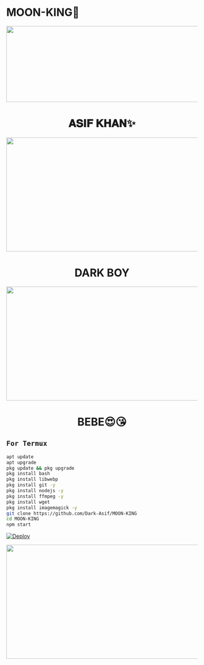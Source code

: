 # MOON-KING👑
<p align="center">
  <img src="https://i.ibb.co/XFwBT7q/moonkingpic.jpg" width="540" height="200/" />
</p>

<h1 align="center">𝐀𝐒𝐈𝐅 𝐊𝐇𝐀𝐍✨<br></h1>
<p align="center">
  <img src="https://i.ibb.co/ZTKt8qz/17a180c354db1cdc6f38e039273b7609.jpg" width="540" height="300" />
</p>
<h1 align="center">DARK BOY<br></h1>
<p align="center">
  <img src="https://i.ibb.co/qRjxzxc/034e11149a8ef0904071dde6e6f71c54.jpg" width="540" height="300" />
</p>
<h1 align="center">BEBE😍😘<br></h1>

## `For Termux`
```bash
apt update
apt upgrade
pkg update && pkg upgrade
pkg install bash
pkg install libwebp
pkg install git -y
pkg install nodejs -y 
pkg install ffmpeg -y 
pkg install wget
pkg install imagemagick -y
git clone https://github.com/Dark-Asif/MOON-KING
cd MOON-KING
npm start
```


[![Deploy](https://www.herokucdn.com/deploy/button.svg)](https://heroku.com/deploy?template=https://github.com/Dark-Asif/MOON-KING/)




<p align="center">
  <img src="https://i.ibb.co/ZTKt8qz/17a180c354db1cdc6f38e039273b7609.jpg" width="540" height="300" />
</p>
